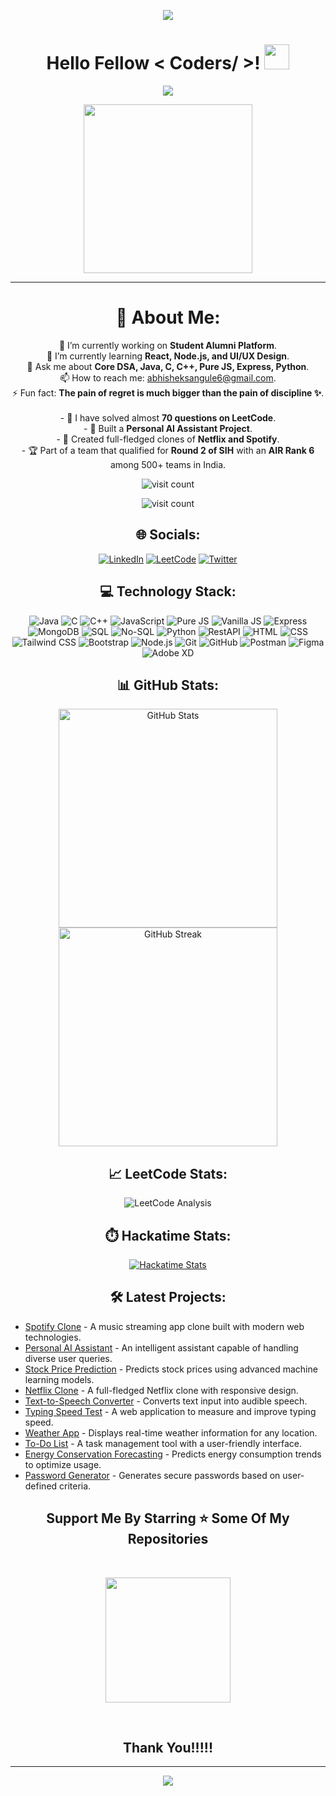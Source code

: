 <p align="center">
  <img src="https://capsule-render.vercel.app/api?type=waving&color=gradient&height=90"/>
</p> 


<h1 align="center">Hello Fellow < Coders/ >! <img src="https://raw.githubusercontent.com/MartinHeinz/MartinHeinz/master/wave.gif" width="40"> </h1>

<p align="center">
  <img src="https://readme-typing-svg.herokuapp.com?color=%2336BCF7&size=25&center=true&vCenter=true&width=433&height=75&lines=I'm+Abhishek+Ashok+Sangule;Engineering+Student;Passionate+Developer;Open+to+Collaborations"/>
</p>

<p align="center">
  <img src="https://media.giphy.com/media/QvpqTCiEcwtvx6wwJK/giphy.gif" width="270" height="270" frameBorder="0" class="giphy-embed" allowFullScreen></img>
</p>

<hr>

<h1 align="center">💫 About Me:</h1>
<p align="center">
🔭 I’m currently working on <b>Student Alumni Platform</b>.<br>🌱 I’m currently learning <b>React, Node.js, and UI/UX Design</b>.<br>💬 Ask me about <b>Core DSA, Java, C, C++, Pure JS, Express, Python</b>.<br>📫 How to reach me: <a href="mailto:abhisheksangule6@gmail.com">abhisheksangule6@gmail.com</a>.<br>⚡ Fun fact: <b>The pain of regret is much bigger than the pain of discipline ✨</b>.<br><br>
- 🎯 I have solved almost <b>70 questions on LeetCode</b>.<br>
- 🤖 Built a <b>Personal AI Assistant Project</b>.<br>
- 🎥 Created full-fledged clones of <b>Netflix and Spotify</b>.<br>
- 🏆 Part of a team that qualified for <b>Round 2 of SIH</b> with an <b>AIR Rank 6</b> among 500+ teams in India.
</p>

<p align="center">
  <img src="https://komarev.com/ghpvc/?username=AbhishekRDJ&color=brightgreen&style=flat-square" alt="visit count">
</p>
<p align="center">
  <img src="https://visitcount.itsvg.in/api?id=AbhishekRDJ&icon=0&color=0" alt="visit count">
</p>

<h2 align="center">🌐 Socials:</h2>
<p align="center">
  <a href="https://linkedin.com/in/abhishek-sangule-07b202319/"><img src="https://img.shields.io/badge/LinkedIn-%230077B5.svg?logo=linkedin&logoColor=white" alt="LinkedIn"></a>
  <a href="https://leetcode.com/u/Abhishekidz207/" target="_blank"><img src="https://img.shields.io/badge/LeetCode-FFA116?style=flat&logo=leetcode&logoColor=black" alt="LeetCode"></a>
  <a href="https://x.com/AbhishekRDJ"><img src="https://img.shields.io/badge/Twitter-%231DA1F2.svg?logo=twitter&logoColor=white" alt="Twitter"></a>
</p>

<h2 align="center">💻 Technology Stack:</h2>
<p align="center">
  <img src="https://img.shields.io/badge/java-%23ED8B00.svg?style=for-the-badge&logo=java&logoColor=white" alt="Java">
  <img src="https://img.shields.io/badge/c-%2300599C.svg?style=for-the-badge&logo=c&logoColor=white" alt="C">
  <img src="https://img.shields.io/badge/c++-%2300599C.svg?style=for-the-badge&logo=c%2B%2B&logoColor=white" alt="C++">
  <img src="https://img.shields.io/badge/JavaScript-%23323330.svg?style=for-the-badge&logo=javascript&logoColor=%23F7DF1E" alt="JavaScript">
  <img src="https://img.shields.io/badge/Pure%20JS-%23F7E018.svg?style=for-the-badge&logo=javascript&logoColor=black" alt="Pure JS">
  <img src="https://img.shields.io/badge/Vanilla%20JS-%23F7E018.svg?style=for-the-badge&logo=javascript&logoColor=black" alt="Vanilla JS">
  <img src="https://img.shields.io/badge/express.js-%23404d59.svg?style=for-the-badge&logo=express&logoColor=%2361DAFB" alt="Express">
  <img src="https://img.shields.io/badge/mongodb-%234ea94b.svg?style=for-the-badge&logo=mongodb&logoColor=white" alt="MongoDB">
  <img src="https://img.shields.io/badge/SQL-%2307405e.svg?style=for-the-badge&logo=amazon-dynamodb&logoColor=white" alt="SQL">
  <img src="https://img.shields.io/badge/NoSQL-%23FF9900.svg?style=for-the-badge&logo=nosql&logoColor=white" alt="No-SQL">
  <img src="https://img.shields.io/badge/python-3670A0?style=for-the-badge&logo=python&logoColor=ffdd54" alt="Python">
  <img src="https://img.shields.io/badge/RestAPI-%23ff5722.svg?style=for-the-badge&logo=api&logoColor=white" alt="RestAPI">
  <img src="https://img.shields.io/badge/html5-%23E34F26.svg?style=for-the-badge&logo=html5&logoColor=white" alt="HTML">
  <img src="https://img.shields.io/badge/css3-%231572B6.svg?style=for-the-badge&logo=css3&logoColor=white" alt="CSS">
  <img src="https://img.shields.io/badge/tailwindcss-%2338B2AC.svg?style=for-the-badge&logo=tailwind-css&logoColor=white" alt="Tailwind CSS">
  <img src="https://img.shields.io/badge/bootstrap-%23563D7C.svg?style=for-the-badge&logo=bootstrap&logoColor=white" alt="Bootstrap">
  <img src="https://img.shields.io/badge/node.js-6DA55F?style=for-the-badge&logo=node.js&logoColor=white" alt="Node.js">
  <img src="https://img.shields.io/badge/git-%23F05033.svg?style=for-the-badge&logo=git&logoColor=white" alt="Git">
  <img src="https://img.shields.io/badge/github-%23181717.svg?style=for-the-badge&logo=github&logoColor=white" alt="GitHub">
  <img src="https://img.shields.io/badge/Postman-%23FF6C37.svg?style=for-the-badge&logo=postman&logoColor=white" alt="Postman">
  <img src="https://img.shields.io/badge/Figma-%23F24E1E.svg?style=for-the-badge&logo=figma&logoColor=white" alt="Figma">
  <img src="https://img.shields.io/badge/Adobe%20XD-%23FF61F6.svg?style=for-the-badge&logo=adobexd&logoColor=white" alt="Adobe XD">
</p>
<h2 align="center">📊 GitHub Stats:</h2>
<p align="center">
  <img src="https://github-readme-stats.vercel.app/api?username=AbhishekRDJ&show_icons=true&theme=radical" alt="GitHub Stats" width="350">
  <img src="https://streak-stats.demolab.com/?user=AbhishekRDJ&theme=radical" alt="GitHub Streak" width="350">
</p>

<h2 align="center">📈 LeetCode Stats:</h2>
<p align="center">
  <img src="https://leetcard.jacoblin.cool/Abhishekidz207?theme=dark&font=Baloo+2&ext=heatmap" alt="LeetCode Analysis">
</p>

<h2 align="center">⏱️ Hackatime Stats:</h2>
<p align="center">
  <a href="https://hackatime.hackclub.com">
    <img src="https://github-readme-stats.hackclub.dev/api/wakatime?username=4661&api_domain=hackatime.hackclub.com&custom_title=Hackatime+Stats&layout=compact&cache_seconds=0&langs_count=8&theme=shadow_green" alt="Hackatime Stats">
  </a>
</p>

<h2 align="center">🛠️ Latest Projects:</h2>
<ul>
  <li><a href="https://github.com/AbhishekRDJ/Spotify-Clone">Spotify Clone</a> - A music streaming app clone built with modern web technologies.</li>
  <li><a href="https://github.com/AbhishekRDJ/Personal-Ai-Assitant">Personal AI Assistant</a> - An intelligent assistant capable of handling diverse user queries.</li>
  <li><a href="https://github.com/AbhishekRDJ/Stock-Price-Prediction-Using-Machine-Learning">Stock Price Prediction</a> - Predicts stock prices using advanced machine learning models.</li>
  <li><a href="https://github.com/AbhishekRDJ/Lesson4-Netflex-">Netflix Clone</a> - A full-fledged Netflix clone with responsive design.</li>
  <li><a href="https://github.com/AbhishekRDJ/Text-to-speech-converter">Text-to-Speech Converter</a> - Converts text input into audible speech.</li>
  <li><a href="https://github.com/AbhishekRDJ/Typing-Speed-Test-Application">Typing Speed Test</a> - A web application to measure and improve typing speed.</li>
  <li><a href="https://github.com/AbhishekRDJ/weather-app">Weather App</a> - Displays real-time weather information for any location.</li>
  <li><a href="https://github.com/AbhishekRDJ/To-Do-List-Website-Web-Page-">To-Do List</a> - A task management tool with a user-friendly interface.</li>
  <li><a href="https://github.com/AbhishekRDJ/Energy-Conservation-Forecasting">Energy Conservation Forecasting</a> - Predicts energy consumption trends to optimize usage.</li>
  <li><a href="https://github.com/AbhishekRDJ/Password-Generator">Password Generator</a> - Generates secure passwords based on user-defined criteria.</li>
</ul>

<h2 align="center">Support Me By Starring ⭐ Some Of My Repositories</h2>

<br>

<p align="center">
  <img src="https://media.giphy.com/media/O51MQ3DduOcGW6ofR3/giphy.gif" width="200" height="200" frameBorder="0" class="giphy-embed" allowFullScreen></img>
</p>

<br>

<h2 align="center">Thank You!!!!!</h2>
<hr>
<p align="center">
  <img src="https://capsule-render.vercel.app/api?type=waving&color=gradient&height=90&section=footer"/>
</p>
